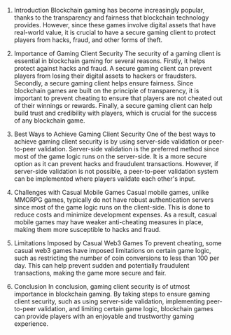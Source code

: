 1. Introduction
Blockchain gaming has become increasingly popular, thanks to the transparency and fairness that blockchain technology provides. However, since these games involve digital assets that have real-world value, it is crucial to have a secure gaming client to protect players from hacks, fraud, and other forms of theft.

2. Importance of Gaming Client Security
The security of a gaming client is essential in blockchain gaming for several reasons. Firstly, it helps protect against hacks and fraud. A secure gaming client can prevent players from losing their digital assets to hackers or fraudsters. Secondly, a secure gaming client helps ensure fairness. Since blockchain games are built on the principle of transparency, it is important to prevent cheating to ensure that players are not cheated out of their winnings or rewards. Finally, a secure gaming client can help build trust and credibility with players, which is crucial for the success of any blockchain game.

3. Best Ways to Achieve Gaming Client Security
One of the best ways to achieve gaming client security is by using server-side validation or peer-to-peer validation. Server-side validation is the preferred method since most of the game logic runs on the server-side. It is a more secure option as it can prevent hacks and fraudulent transactions. However, if server-side validation is not possible, a peer-to-peer validation system can be implemented where players validate each other's input.

4. Challenges with Casual Mobile Games
Casual mobile games, unlike MMORPG games, typically do not have robust authentication servers since most of the game logic runs on the client-side. This is done to reduce costs and minimize development expenses. As a result, casual mobile games may have weaker anti-cheating measures in place, making them more susceptible to hacks and fraud.

5. Limitations Imposed by Casual Web3 Games
To prevent cheating, some casual web3 games have imposed limitations on certain game logic, such as restricting the number of coin conversions to less than 100 per day. This can help prevent sudden and potentially fraudulent transactions, making the game more secure and fair.

6. Conclusion
In conclusion, gaming client security is of utmost importance in blockchain gaming. By taking steps to ensure gaming client security, such as using server-side validation, implementing peer-to-peer validation, and limiting certain game logic, blockchain games can provide players with an enjoyable and trustworthy gaming experience.
